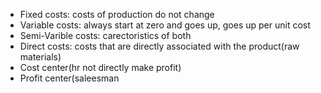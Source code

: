  - Fixed costs: costs of production do not change
 - Variable costs: always start at zero and goes up, goes up per unit cost
 - Semi-Varible costs: carectoristics of both
 - Direct costs: costs that are directly associated with the product(raw materials)
 - Cost center(hr not directly make profit)
 - Profit center(saleesman 
<!--stackedit_data:
eyJoaXN0b3J5IjpbMTQ5MTcwNjZdfQ==
-->